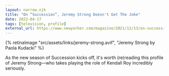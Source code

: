 ```yaml
---
layout: narrow.njk
title: "On “Succession”, Jeremy Strong Doesn't Get The Joke"
date: 2022-04-17
tags: [television, profile]
external_url: https://www.newyorker.com/magazine/2021/12/13/on-succession-jeremy-strong-doesnt-get-the-joke?ref=daniel.pizza
---
```

{% retinaImage "src/assets/links/jeremy-strong.avif", "Jeremy Strong by Paola Kudacki" %}

As the new season of Succession kicks off, it's worth (re)reading this profile of Jeremy Strong—who takes playing the role of Kendall Roy incredibly seriously.